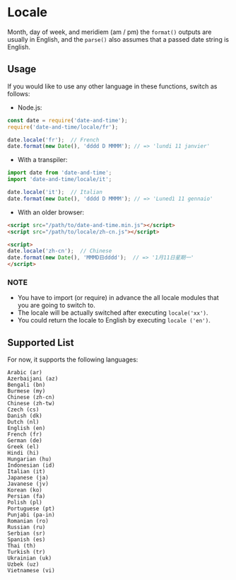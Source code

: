 # Locale

Month, day of week, and meridiem (am / pm) the `format()` outputs are usually in English, and the `parse()` also assumes that a passed date string is English.

## Usage

If you would like to use any other language in these functions, switch as follows:

- Node.js:

```javascript
const date = require('date-and-time');
require('date-and-time/locale/fr');

date.locale('fr');  // French
date.format(new Date(), 'dddd D MMMM'); // => 'lundi 11 janvier'
```

- With a transpiler:

```javascript
import date from 'date-and-time';
import 'date-and-time/locale/it';

date.locale('it');  // Italian
date.format(new Date(), 'dddd D MMMM'); // => 'Lunedì 11 gennaio'
```

- With an older browser:

```html
<script src="/path/to/date-and-time.min.js"></script>
<script src="/path/to/locale/zh-cn.js"></script>

<script>
date.locale('zh-cn');  // Chinese
date.format(new Date(), 'MMMD日dddd');  // => '1月11日星期一'
</script>
```

### NOTE

- You have to import (or require) in advance the all locale modules that you are going to switch to.
- The locale will be actually switched after executing `locale('xx')`.
- You could return the locale to English by executing `locale ('en')`.

## Supported List

For now, it supports the following languages:  

```text
Arabic (ar)
Azerbaijani (az)
Bengali (bn)
Burmese (my)
Chinese (zh-cn)
Chinese (zh-tw)
Czech (cs)
Danish (dk)
Dutch (nl)
English (en)
French (fr)
German (de)
Greek (el)
Hindi (hi)
Hungarian (hu)
Indonesian (id)
Italian (it)
Japanese (ja)
Javanese (jv)
Korean (ko)
Persian (fa)
Polish (pl)
Portuguese (pt)
Punjabi (pa-in)
Romanian (ro)
Russian (ru)
Serbian (sr)
Spanish (es)
Thai (th)
Turkish (tr)
Ukrainian (uk)
Uzbek (uz)
Vietnamese (vi)
```
